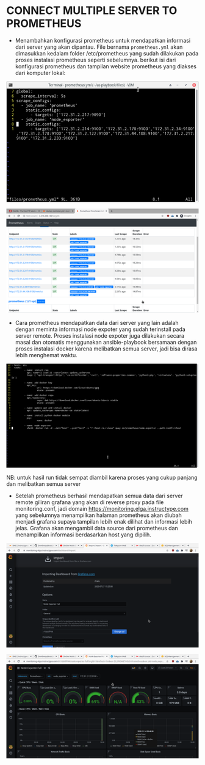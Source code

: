 # CONNECT MULTIPLE SERVER TO PROMETHEUS

- Menambahkan konfigurasi prometheus untuk mendapatkan informasi dari server yang akan dipantau. File bernama `prometheus.yml` akan dimasukkan kedalam folder /etc/prometheus yang sudah dilakukan pada proses instalasi prometheus seperti sebelumnya. berikut isi dari konfigurasi prometheus dan tampilan website prometheus yang diakses dari komputer lokal:


![text](asset/1.png)

![text](asset/2.png)


- Cara prometheus mendapatkan data dari server yang lain adalah dengan meminta informasi node expoter yang sudah terinstall pada server remote. Proses instalasi node expoter juga dilakukan secara masal dan otomatis menggunakan ansible-playbook bersamaan dengan proses instalasi docker karena melibatkan semua server, jadi bisa dirasa lebih menghemat waktu. 


![text](asset/3.png)


NB: untuk hasil run tidak sempat diambil karena proses yang cukup panjang dan melibatkan semua server

- Setelah prometheus berhasil mendapatkan semua data dari server remote giliran grafana yang akan di reverse proxy pada file monitoring.conf, jadi domain https://monitoring.elga.instructype.com yang sebelumnya menampilkan halaman prometheus akan diubah menjadi grafana supaya tampilan lebih enak dilihat dan informasi lebih jelas. Grafana akan mengambil data source dari prometheus dan menampilkan informasi berdasarkan host yang dipilih.


![text](asset/4.png)


![text](asset/5.png)